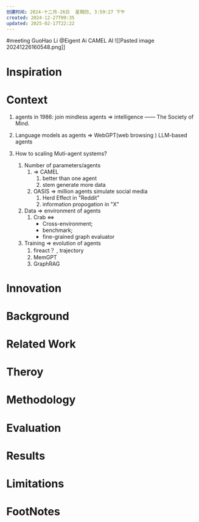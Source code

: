 ```yaml
---
创建时间: 2024-十二月-26日  星期四, 3:59:27 下午
created: 2024-12-27T09:35
updated: 2025-02-17T22:22
---
```

#meeting 
GuoHao Li
@Eigent Ai
CAMEL AI
![[Pasted image 20241226160548.png]]
# Inspiration


# Context
1. agents in 1986: join mindless agents $\Longrightarrow$ intelligence —— The Society of Mind. 

2. Language models as agents $\Longrightarrow$ WebGPT(web browsing )
	LLM-based agents

3. How to scaling Muti-agent systems?
	1. Number of parameters/agents 
		1. $\Longrightarrow$ CAMEL
			1. better than one agent 
			2. stem generate more data
		2. OASIS $\Longrightarrow$ million agents simulate social media
			1. Herd Effect in "Reddit"
			2. information propogation in "X"
	2. Data $\Longrightarrow$ environment of agents
		1. Crab $\Longleftrightarrow$ 
			- Cross-environment; 
			- benchmark; 
			- fine-grained graph evaluator 
	3. Training $\Longrightarrow$ evolution of agents 
		1. fireact？ , trajectory
		2. MemGPT
		3. GraphRAG

# Innovation



# Background



# Related Work



# Theroy



# Methodology



# Evaluation



# Results



# Limitations



# FootNotes
